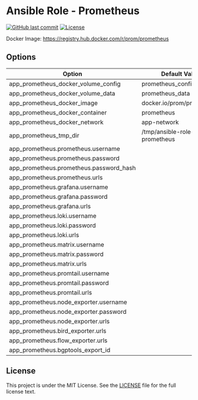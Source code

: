 # Ansible Role - Prometheus

[![GitHub last commit](https://img.shields.io/github/last-commit/ursinn-ansible/role-prometheus?logo=github&style=for-the-badge)](https://github.com/ursinn-ansible/role-prometheus/commits)
[![License](https://img.shields.io/github/license/ursinn-ansible/role-prometheus?style=for-the-badge)](https://github.com/ursinn-ansible/role-prometheus/blob/main/LICENSE)

Docker Image: https://registry.hub.docker.com/r/prom/prometheus

## Options

| Option | Default Value |
| ---- | ---- |
| app_prometheus_docker_volume_config | prometheus_config |
| app_prometheus_docker_volume_data | prometheus_data |
| app_prometheus_docker_image | docker.io/prom/prometheus |
| app_prometheus_docker_container | prometheus |
| app_prometheus_docker_network | app-network |
| app_prometheus_tmp_dir | /tmp/ansible-role-prometheus |
| app_prometheus.prometheus.username | |
| app_prometheus.prometheus.password | |
| app_prometheus.prometheus.password_hash | |
| app_prometheus.prometheus.urls | |
| app_prometheus.grafana.username | |
| app_prometheus.grafana.password | |
| app_prometheus.grafana.urls | |
| app_prometheus.loki.username | |
| app_prometheus.loki.password | |
| app_prometheus.loki.urls | |
| app_prometheus.matrix.username | |
| app_prometheus.matrix.password | |
| app_prometheus.matrix.urls | |
| app_prometheus.promtail.username | |
| app_prometheus.promtail.password | |
| app_prometheus.promtail.urls | |
| app_prometheus.node_exporter.username | |
| app_prometheus.node_exporter.password | |
| app_prometheus.node_exporter.urls | |
| app_prometheus.bird_exporter.urls | |
| app_prometheus.flow_exporter.urls | |
| app_prometheus.bgptools_export_id | |

## License

This project is under the MIT License. See the [LICENSE](https://github.com/ursinn-ansible/role-prometheus/blob/main/LICENSE) file for the full license text.
